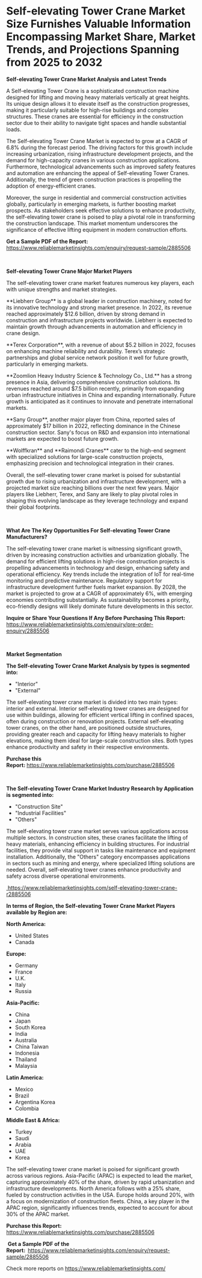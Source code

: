 <p><h1>Self-elevating Tower Crane Market Size Furnishes Valuable Information Encompassing Market Share, Market Trends, and Projections Spanning from 2025 to 2032</h1></p><p><strong>Self-elevating Tower Crane Market Analysis and Latest Trends</strong></p>
<p><p>A Self-elevating Tower Crane is a sophisticated construction machine designed for lifting and moving heavy materials vertically at great heights. Its unique design allows it to elevate itself as the construction progresses, making it particularly suitable for high-rise buildings and complex structures. These cranes are essential for efficiency in the construction sector due to their ability to navigate tight spaces and handle substantial loads.</p><p>The Self-elevating Tower Crane Market is expected to grow at a CAGR of 6.8% during the forecast period. The driving factors for this growth include increasing urbanization, rising infrastructure development projects, and the demand for high-capacity cranes in various construction applications. Furthermore, technological advancements such as improved safety features and automation are enhancing the appeal of Self-elevating Tower Cranes. Additionally, the trend of green construction practices is propelling the adoption of energy-efficient cranes.</p><p>Moreover, the surge in residential and commercial construction activities globally, particularly in emerging markets, is further boosting market prospects. As stakeholders seek effective solutions to enhance productivity, the self-elevating tower crane is poised to play a pivotal role in transforming the construction landscape. This market momentum underscores the significance of effective lifting equipment in modern construction efforts.</p></p>
<p><strong>Get a Sample PDF of the Report:&nbsp;</strong> <a href="https://www.reliablemarketinsights.com/enquiry/request-sample/2885506?utm_campaign=3212&utm_medium=2&utm_source=Github&utm_content=ia&utm_term=13032025&utm_id=self-elevating-tower-crane">https://www.reliablemarketinsights.com/enquiry/request-sample/2885506</a></p>
<p>&nbsp;</p>
<p><strong>Self-elevating Tower Crane Major Market Players</strong></p>
<p><p>The self-elevating tower crane market features numerous key players, each with unique strengths and market strategies. </p><p>**Liebherr Group** is a global leader in construction machinery, noted for its innovative technology and strong market presence. In 2022, its revenue reached approximately $12.6 billion, driven by strong demand in construction and infrastructure projects worldwide. Liebherr is expected to maintain growth through advancements in automation and efficiency in crane design.</p><p>**Terex Corporation**, with a revenue of about $5.2 billion in 2022, focuses on enhancing machine reliability and durability. Terex’s strategic partnerships and global service network position it well for future growth, particularly in emerging markets.</p><p>**Zoomlion Heavy Industry Science & Technology Co., Ltd.** has a strong presence in Asia, delivering comprehensive construction solutions. Its revenues reached around $7.5 billion recently, primarily from expanding urban infrastructure initiatives in China and expanding internationally. Future growth is anticipated as it continues to innovate and penetrate international markets.</p><p>**Sany Group**, another major player from China, reported sales of approximately $17 billion in 2022, reflecting dominance in the Chinese construction sector. Sany's focus on R&D and expansion into international markets are expected to boost future growth.</p><p>**Wolffkran** and **Raimondi Cranes** cater to the high-end segment with specialized solutions for large-scale construction projects, emphasizing precision and technological integration in their cranes.</p><p>Overall, the self-elevating tower crane market is poised for substantial growth due to rising urbanization and infrastructure development, with a projected market size reaching billions over the next few years. Major players like Liebherr, Terex, and Sany are likely to play pivotal roles in shaping this evolving landscape as they leverage technology and expand their global footprints.</p></p>
<p>&nbsp;</p>
<p><strong>What Are The Key Opportunities For Self-elevating Tower Crane Manufacturers?</strong></p>
<p><p>The self-elevating tower crane market is witnessing significant growth, driven by increasing construction activities and urbanization globally. The demand for efficient lifting solutions in high-rise construction projects is propelling advancements in technology and design, enhancing safety and operational efficiency. Key trends include the integration of IoT for real-time monitoring and predictive maintenance. Regulatory support for infrastructure development further fuels market expansion. By 2028, the market is projected to grow at a CAGR of approximately 6%, with emerging economies contributing substantially. As sustainability becomes a priority, eco-friendly designs will likely dominate future developments in this sector.</p></p>
<p><strong>Inquire or Share Your Questions If Any Before Purchasing This Report:</strong> <a href="https://www.reliablemarketinsights.com/enquiry/pre-order-enquiry/2885506?utm_campaign=3212&utm_medium=2&utm_source=Github&utm_content=ia&utm_term=13032025&utm_id=self-elevating-tower-crane">https://www.reliablemarketinsights.com/enquiry/pre-order-enquiry/2885506</a></p>
<p>&nbsp;</p>
<p><strong>Market Segmentation</strong></p>
<p><strong>The Self-elevating Tower Crane Market Analysis by types is segmented into:</strong></p>
<p><ul><li>"Interior"</li><li>"External"</li></ul></p>
<p><p>The self-elevating tower crane market is divided into two main types: interior and external. Interior self-elevating tower cranes are designed for use within buildings, allowing for efficient vertical lifting in confined spaces, often during construction or renovation projects. External self-elevating tower cranes, on the other hand, are positioned outside structures, providing greater reach and capacity for lifting heavy materials to higher elevations, making them ideal for large-scale construction sites. Both types enhance productivity and safety in their respective environments.</p></p>
<p><strong>Purchase this Report:&nbsp;</strong><a href="https://www.reliablemarketinsights.com/purchase/2885506?utm_campaign=3212&utm_medium=2&utm_source=Github&utm_content=ia&utm_term=13032025&utm_id=self-elevating-tower-crane">https://www.reliablemarketinsights.com/purchase/2885506</a></p>
<p>&nbsp;</p>
<p><strong>The Self-elevating Tower Crane Market Industry Research by Application is segmented into:</strong></p>
<p><ul><li>"Construction Site"</li><li>"Industrial Facilities"</li><li>"Others"</li></ul></p>
<p><p>The self-elevating tower crane market serves various applications across multiple sectors. In construction sites, these cranes facilitate the lifting of heavy materials, enhancing efficiency in building structures. For industrial facilities, they provide vital support in tasks like maintenance and equipment installation. Additionally, the "Others" category encompasses applications in sectors such as mining and energy, where specialized lifting solutions are needed. Overall, self-elevating tower cranes enhance productivity and safety across diverse operational environments.</p></p>
<p><a href="https://www.reliablemarketinsights.com/self-elevating-tower-crane-r2885506?utm_campaign=3212&utm_medium=2&utm_source=Github&utm_content=ia&utm_term=13032025&utm_id=self-elevating-tower-crane">&nbsp;https://www.reliablemarketinsights.com/self-elevating-tower-crane-r2885506</a></p>
<p><strong>In terms of Region, the Self-elevating Tower Crane Market Players available by Region are:</strong></p>
<p>
    <p> <strong> North America: </strong>
        <ul>
            <li>United States</li>
            <li>Canada</li>
        </ul>
        </p> 
    <p> <strong> Europe: </strong>
        <ul>
            <li>Germany</li>
            <li>France</li>
            <li>U.K.</li>
            <li>Italy</li>
            <li>Russia</li>
        </ul>
        </p> 
    <p> <strong> Asia-Pacific: </strong>
        <ul>
            <li>China</li>
            <li>Japan</li>
            <li>South Korea</li>
            <li>India</li>
            <li>Australia</li>
            <li>China Taiwan</li>
            <li>Indonesia</li>
            <li>Thailand</li>
            <li>Malaysia</li>
        </ul>
        </p> 
    <p> <strong> Latin America: </strong>
        <ul>
            <li>Mexico</li>
            <li>Brazil</li>
            <li>Argentina Korea</li>
            <li>Colombia</li>
        </ul>
        </p> 
    <p> <strong> Middle East & Africa: </strong>
        <ul>
            <li>Turkey</li>
            <li>Saudi</li>
            <li>Arabia</li>
            <li>UAE</li>
            <li>Korea</li>
        </ul>
    </p>
    </p>
<p><p>The self-elevating tower crane market is poised for significant growth across various regions. Asia-Pacific (APAC) is expected to lead the market, capturing approximately 40% of the share, driven by rapid urbanization and infrastructure developments. North America follows with a 25% share, fueled by construction activities in the USA. Europe holds around 20%, with a focus on modernization of construction fleets. China, a key player in the APAC region, significantly influences trends, expected to account for about 30% of the APAC market.</p></p>
<p><strong>Purchase this Report: </strong><a href="https://www.reliablemarketinsights.com/purchase/2885506?utm_campaign=3212&utm_medium=2&utm_source=Github&utm_content=ia&utm_term=13032025&utm_id=self-elevating-tower-crane">https://www.reliablemarketinsights.com/purchase/2885506</a></p>
<p>&nbsp;<strong>Get a Sample PDF of the Report:&nbsp;&nbsp;</strong><a href="https://www.reliablemarketinsights.com/enquiry/request-sample/2885506?utm_campaign=3212&utm_medium=2&utm_source=Github&utm_content=ia&utm_term=13032025&utm_id=self-elevating-tower-crane">https://www.reliablemarketinsights.com/enquiry/request-sample/2885506</a></p>
<p><strong></strong></p>
<p>Check more reports on <a href="https://www.reliablemarketinsights.com/?utm_campaign=3212&utm_medium=2&utm_source=Github&utm_content=ia&utm_term=13032025&utm_id=self-elevating-tower-crane">https://www.reliablemarketinsights.com/</a></p>